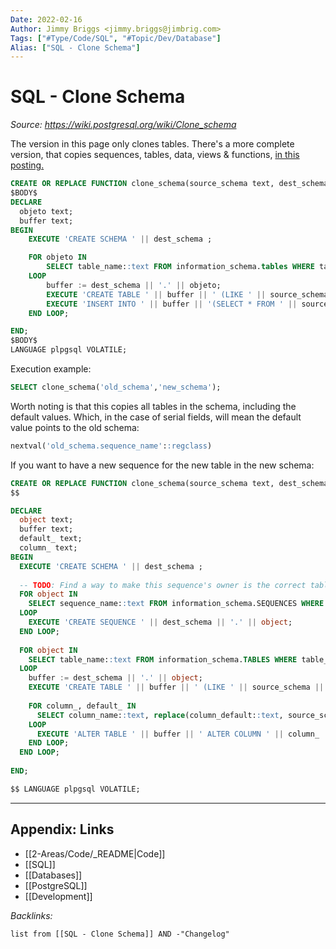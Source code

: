 ```yaml
---
Date: 2022-02-16
Author: Jimmy Briggs <jimmy.briggs@jimbrig.com>
Tags: ["#Type/Code/SQL", "#Topic/Dev/Database"]
Alias: ["SQL - Clone Schema"]
---
```


# SQL - Clone Schema

*Source: https://wiki.postgresql.org/wiki/Clone_schema*

The version in this page only clones tables. There's a more complete version, that copies sequences, tables, data, views & functions, [in this posting.](https://www.postgresql.org/message-id/CANu8FiyJtt-0q%3DbkUxyra66tHi6FFzgU8TqVR2aahseCBDDntA%40mail.gmail.com)

```SQL
CREATE OR REPLACE FUNCTION clone_schema(source_schema text, dest_schema text) RETURNS void AS
$BODY$
DECLARE 
  objeto text;
  buffer text;
BEGIN
    EXECUTE 'CREATE SCHEMA ' || dest_schema ;

    FOR objeto IN
        SELECT table_name::text FROM information_schema.tables WHERE table_schema = source_schema
    LOOP        
        buffer := dest_schema || '.' || objeto;
        EXECUTE 'CREATE TABLE ' || buffer || ' (LIKE ' || source_schema || '.' || objeto || ' INCLUDING CONSTRAINTS INCLUDING INDEXES INCLUDING DEFAULTS)';
        EXECUTE 'INSERT INTO ' || buffer || '(SELECT * FROM ' || source_schema || '.' || objeto || ')';
    END LOOP;

END;
$BODY$
LANGUAGE plpgsql VOLATILE;
```

Execution example:

```SQL
SELECT clone_schema('old_schema','new_schema');
```

Worth noting is that this copies all tables in the schema, including the default values. Which, in the case of serial fields, will mean the default value points to the old schema:

```SQL
nextval('old_schema.sequence_name'::regclass)
```

If you want to have a new sequence for the new table in the new schema:

```SQL
CREATE OR REPLACE FUNCTION clone_schema(source_schema text, dest_schema text) RETURNS void AS
$$

DECLARE
  object text;
  buffer text;
  default_ text;
  column_ text;
BEGIN
  EXECUTE 'CREATE SCHEMA ' || dest_schema ;
 
  -- TODO: Find a way to make this sequence's owner is the correct table.
  FOR object IN
    SELECT sequence_name::text FROM information_schema.SEQUENCES WHERE sequence_schema = source_schema
  LOOP
    EXECUTE 'CREATE SEQUENCE ' || dest_schema || '.' || object;
  END LOOP;
 
  FOR object IN
    SELECT table_name::text FROM information_schema.TABLES WHERE table_schema = source_schema
  LOOP
    buffer := dest_schema || '.' || object;
    EXECUTE 'CREATE TABLE ' || buffer || ' (LIKE ' || source_schema || '.' || object || ' INCLUDING CONSTRAINTS INCLUDING INDEXES INCLUDING DEFAULTS)';
   
    FOR column_, default_ IN
      SELECT column_name::text, replace(column_default::text, source_schema, dest_schema) FROM information_schema.COLUMNS where table_schema = dest_schema AND table_name = object AND column_default LIKE 'nextval(%' || source_schema || '%::regclass)'
    LOOP
      EXECUTE 'ALTER TABLE ' || buffer || ' ALTER COLUMN ' || column_ || ' SET DEFAULT ' || default_;
    END LOOP;
  END LOOP;
 
END;

$$ LANGUAGE plpgsql VOLATILE;
```


***

## Appendix: Links

- [[2-Areas/Code/_README|Code]]
- [[SQL]]
- [[Databases]]
- [[PostgreSQL]]
- [[Development]]

*Backlinks:*

```dataview
list from [[SQL - Clone Schema]] AND -"Changelog"
```